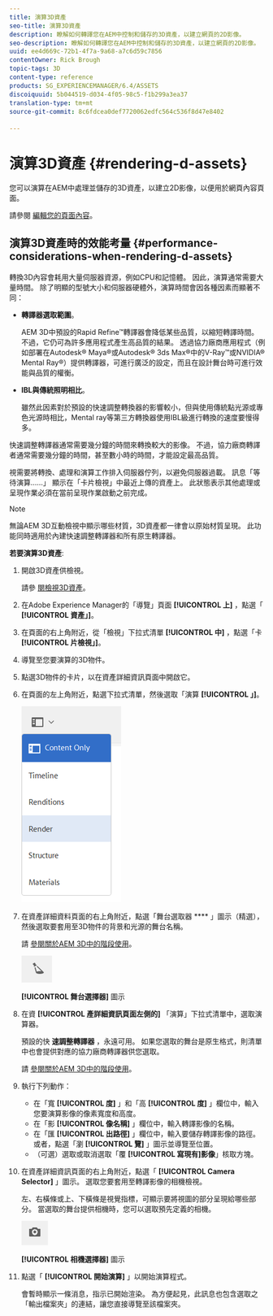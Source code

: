 ```yaml
---
title: 演算3D資產
seo-title: 演算3D資產
description: 瞭解如何轉譯您在AEM中控制和儲存的3D資產，以建立網頁的2D影像。
seo-description: 瞭解如何轉譯您在AEM中控制和儲存的3D資產，以建立網頁的2D影像。
uuid: ee4d669c-72b1-4f7a-9a68-a7c6d59c7856
contentOwner: Rick Brough
topic-tags: 3D
content-type: reference
products: SG_EXPERIENCEMANAGER/6.4/ASSETS
discoiquuid: 5b044519-d034-4f05-98c5-f1b299a3ea37
translation-type: tm+mt
source-git-commit: 8c6fdcea0def7720062edfc564c536f8d47e8402

---
```



# 演算3D資產 {#rendering-d-assets}

您可以演算在AEM中處理並儲存的3D資產，以建立2D影像，以便用於網頁內容頁面。

請參閱 [編輯您的頁面內容](/help/sites-authoring/qg-page-authoring.md#editing-your-page-content)。

## 演算3D資產時的效能考量 {#performance-considerations-when-rendering-d-assets}

轉換3D內容會耗用大量伺服器資源，例如CPU和記憶體。 因此，演算通常需要大量時間。 除了明顯的型號大小和伺服器硬體外，演算時間會因各種因素而顯著不同：

* **轉譯器選取範圍**。

   AEM 3D中預設的Rapid Refine™轉譯器會降低某些品質，以縮短轉譯時間。 不過，它仍可為許多應用程式產生高品質的結果。 透過協力廠商應用程式（例如部署在Autodesk® Maya®或Autodesk® 3ds Max®中的V-Ray™或NVIDIA® Mental Ray®）提供轉譯器，可進行廣泛的設定，而且在設計舞台時可進行效能與品質的權衡。

* **IBL與傳統照明相比**。

   雖然此因素對於預設的快速調整轉換器的影響較小，但與使用傳統點光源或專色光源時相比，Mental ray等第三方轉換器使用IBL級進行轉換的速度要慢得多。

快速調整轉譯器通常需要幾分鐘的時間來轉換較大的影像。 不過，協力廠商轉譯者通常需要幾分鐘的時間，甚至數小時的時間，才能設定最高品質。

視需要將轉換、處理和演算工作排入伺服器佇列，以避免伺服器過載。 訊息「等待演算……」 顯示在「卡片檢視」中最近上傳的資產上。 此狀態表示其他處理或呈現作業必須在當前呈現作業啟動之前完成。

>[!NOTE]
>
>無論AEM 3D互動檢視中顯示哪些材質，3D資產都一律會以原始材質呈現。 此功能同時適用於內建快速調整轉譯器和所有原生轉譯器。

**若要演算3D資產**:

1. 開啟3D資產供檢視。

   請參 [閱檢視3D資產](viewing-3d-assets.md)。

1. 在Adobe Experience Manager的「導覽」頁面 **[!UICONTROL 上]** ，點選「 **[!UICONTROL 資產」]**。
1. 在頁面的右上角附近，從「檢視」下拉式清單 **[!UICONTROL 中]** ，點選「卡 **[!UICONTROL 片檢視」]**。
1. 導覽至您要演算的3D物件。
1. 點選3D物件的卡片，以在資產詳細資訊頁面中開啟它。
1. 在頁面的左上角附近，點選下拉式清單，然後選取「演算 **[!UICONTROL 」]**。

   ![chlimage_1-369](assets/chlimage_1-369.png)

1. 在資產詳細資料頁面的右上角附近，點選「舞台選取器 **** 」圖示（精選），然後選取要套用至3D物件的背景和光源的舞台名稱。

   請 [參閱關於AEM 3D中的階段使用](about-the-use-of-stages-in-aem-3d.md)。

   ![chlimage_1-370](assets/chlimage_1-370.png)

   **[!UICONTROL 舞台選擇器]** 圖示

1. 在資 **[!UICONTROL 產詳細資訊頁面左側的]** 「演算」下拉式清單中，選取演算器。

   預設的快 **速調整轉譯器** ，永遠可用。 如果您選取的舞台是原生格式，則清單中也會提供對應的協力廠商轉譯器供您選取。

   請 [參閱關於AEM 3D中的階段使用](about-the-use-of-stages-in-aem-3d.md)。

1. 執行下列動作：

   * 在「寬 **[!UICONTROL 度]** 」和「高 **[!UICONTROL 度]** 」欄位中，輸入您要演算影像的像素寬度和高度。
   * 在「影 **[!UICONTROL 像名稱]** 」欄位中，輸入轉譯影像的名稱。
   * 在「匯 **[!UICONTROL 出路徑]** 」欄位中，輸入要儲存轉譯影像的路徑。 或者，點選「瀏 **[!UICONTROL 覽]** 」圖示並導覽至位置。
   * （可選）選取或取消選取「覆 **[!UICONTROL 寫現有]影像&#x200B;**」核取方塊。

1. 在資產詳細資訊頁面的右上角附近，點選「 **[!UICONTROL Camera Selector]** 」圖示。 選取您要套用至轉譯影像的相機檢視。

   左、右橫條或上、下橫條是視覺指標，可顯示要將視圖的部分呈現給哪些部分。 當選取的舞台提供相機時，您可以選取預先定義的相機。

   ![chlimage_1-371](assets/chlimage_1-371.png)

   **[!UICONTROL 相機選擇器]** 圖示

1. 點選「 **[!UICONTROL 開始演算]** 」以開始演算程式。

   會暫時顯示一條消息，指示已開始渲染。 為方便起見，此訊息也包含選取之「輸出檔案夾」的連結，讓您直接導覽至該檔案夾。


